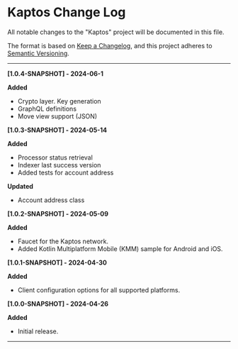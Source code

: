 # Kaptos Change Log

All notable changes to the "Kaptos" project will be documented in this file.

The format is based on [Keep a Changelog](https://keepachangelog.com/en/1.1.0/),
and this project adheres to [Semantic Versioning](https://semver.org/spec/v2.0.0.html).

---
**[1.0.4-SNAPSHOT] - 2024-06-1**

**Added**
- Crypto layer. Key generation
- GraphQL definitions
- Move view support (JSON)

**[1.0.3-SNAPSHOT] - 2024-05-14**

**Added**
- Processor status retrieval
- Indexer last success version
- Added tests for account address

**Updated**
- Account address class

**[1.0.2-SNAPSHOT] - 2024-05-09**

**Added**
 - Faucet for the Kaptos network.
 - Added Kotlin Multiplatform Mobile (KMM) sample for Android and iOS.

**[1.0.1-SNAPSHOT] - 2024-04-30**

**Added**
- Client configuration options for all supported platforms.

**[1.0.0-SNAPSHOT] - 2024-04-26**

**Added**
- Initial release.
---